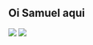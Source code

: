 ## Oi Samuel aqui

<div>
  <img src= "https://github-readme-stats.vercel.app/api?username=anuraghazra&bg_color:#000000&show_icons=true" />
  <img src= "https://github-readme-stats.vercel.app/api/top-langs/?username=anuraghazra&layout=donut"/>
</div>

